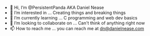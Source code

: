 - 👋 Hi, I’m @PersistentPanda AKA Daniel Nease
- 👀 I’m interested in ... Creating things and breaking things
- 🌱 I’m currently learning ... C programming and web dev basics
- 💞️ I’m looking to collaborate on ... Can't think of anything right now
- 📫 How to reach me ... you can reach me at dn@danielnease.com

<!---
PersistentPanda/PersistentPanda is a ✨ special ✨ repository because its `README.md` (this file) appears on your GitHub profile.
You can click the Preview link to take a look at your changes.
--->
